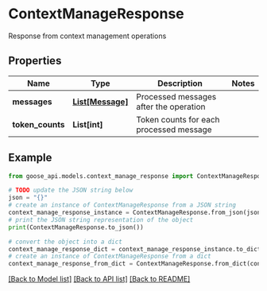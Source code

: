 # ContextManageResponse

Response from context management operations

## Properties

Name | Type | Description | Notes
------------ | ------------- | ------------- | -------------
**messages** | [**List[Message]**](Message.md) | Processed messages after the operation | 
**token_counts** | **List[int]** | Token counts for each processed message | 

## Example

```python
from goose_api.models.context_manage_response import ContextManageResponse

# TODO update the JSON string below
json = "{}"
# create an instance of ContextManageResponse from a JSON string
context_manage_response_instance = ContextManageResponse.from_json(json)
# print the JSON string representation of the object
print(ContextManageResponse.to_json())

# convert the object into a dict
context_manage_response_dict = context_manage_response_instance.to_dict()
# create an instance of ContextManageResponse from a dict
context_manage_response_from_dict = ContextManageResponse.from_dict(context_manage_response_dict)
```
[[Back to Model list]](../README.md#documentation-for-models) [[Back to API list]](../README.md#documentation-for-api-endpoints) [[Back to README]](../README.md)



